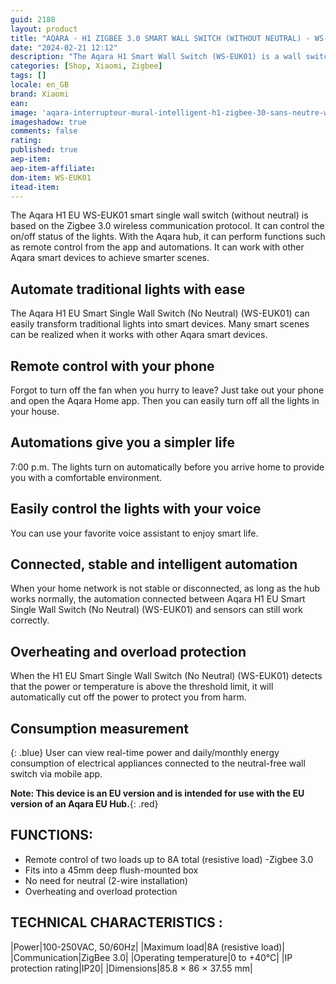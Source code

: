 ```yaml
---
guid: 2188
layout: product 
title: "AQARA - H1 ZIGBEE 3.0 SMART WALL SWITCH (WITHOUT NEUTRAL) - WS-EUK01"
date: "2024-02-21 12:12"
description: "The Aqara H1 Smart Wall Switch (WS-EUK01) is a wall switch integrating a relay and based on the Zigbee 3.0 wireless communication protocol."
categories: [Shop, Xiaomi, Zigbee]
tags: []
locale: en_GB
brand: Xiaomi
ean: 
image: 'aqara-interrupteur-mural-intelligent-h1-zigbee-30-sans-neutre-ws-EUK01.jpg'
imageshadow: true
comments: false
rating:  
published: true
aep-item: 
aep-item-affiliate: 
dom-item: WS-EUK01
itead-item: 
---
```


The Aqara H1 EU WS-EUK01 smart single wall switch (without neutral) is based on the Zigbee 3.0 wireless communication protocol. It can control the on/off status of the lights. With the Aqara hub, it can perform functions such as remote control from the app and automations. It can work with other Aqara smart devices to achieve smarter scenes.

## Automate traditional lights with ease
The Aqara H1 EU Smart Single Wall Switch (No Neutral) (WS-EUK01) can easily transform traditional lights into smart devices. Many smart scenes can be realized when it works with other Aqara smart devices.

## Remote control with your phone
Forgot to turn off the fan when you hurry to leave? Just take out your phone and open the Aqara Home app. Then you can easily turn off all the lights in your house.

## Automations give you a simpler life
7:00 p.m. The lights turn on automatically before you arrive home to provide you with a comfortable environment.

## Easily control the lights with your voice
You can use your favorite voice assistant to enjoy smart life.

## Connected, stable and intelligent automation
When your home network is not stable or disconnected, as long as the hub works normally, the automation connected between Aqara H1 EU Smart Single Wall Switch (No Neutral) (WS-EUK01) and sensors can still work correctly.

## Overheating and overload protection
When the H1 EU Smart Single Wall Switch (No Neutral) (WS-EUK01) detects that the power or temperature is above the threshold limit, it will automatically cut off the power to protect you from harm.

## Consumption measurement
{: .blue}
User can view real-time power and daily/monthly energy consumption of electrical appliances connected to the neutral-free wall switch via mobile app.

**Note: This device is an EU version and is intended for use with the EU version of an Aqara EU Hub.**{: .red}

## FUNCTIONS:

- Remote control of two loads up to 8A total (resistive load)
-Zigbee 3.0
- Fits into a 45mm deep flush-mounted box
- No need for neutral (2-wire installation)
- Overheating and overload protection
 

## TECHNICAL CHARACTERISTICS :

|Power|100-250VAC, 50/60Hz|
|Maximum load|8A (resistive load)|
|Communication|ZigBee 3.0|
|Operating temperature|0 to +40°C|
|IP protection rating|IP20|
|Dimensions|85.8 × 86 × 37.55 mm|


